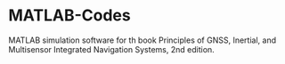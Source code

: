 # MATLAB-Codes
MATLAB simulation software for th book Principles of GNSS, Inertial, and Multisensor Integrated Navigation Systems, 2nd edition.
